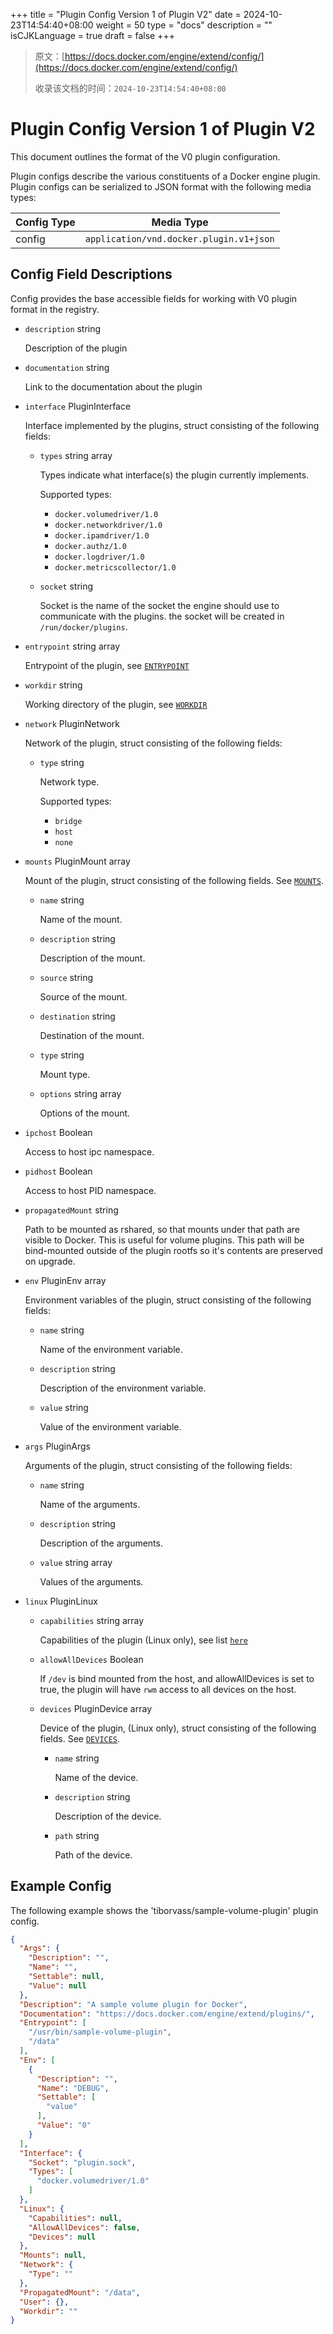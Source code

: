 +++
title = "Plugin Config Version 1 of Plugin V2"
date = 2024-10-23T14:54:40+08:00
weight = 50
type = "docs"
description = ""
isCJKLanguage = true
draft = false
+++

> 原文：[https://docs.docker.com/engine/extend/config/](https://docs.docker.com/engine/extend/config/)
>
> 收录该文档的时间：`2024-10-23T14:54:40+08:00`

# Plugin Config Version 1 of Plugin V2

This document outlines the format of the V0 plugin configuration.

Plugin configs describe the various constituents of a Docker engine plugin. Plugin configs can be serialized to JSON format with the following media types:

| Config Type | Media Type                              |
| ----------- | --------------------------------------- |
| config      | `application/vnd.docker.plugin.v1+json` |

## Config Field Descriptions

Config provides the base accessible fields for working with V0 plugin format in the registry.

- `description` string

  Description of the plugin

- `documentation` string

  Link to the documentation about the plugin

- `interface` PluginInterface

  Interface implemented by the plugins, struct consisting of the following fields:

  - `types` string array

    Types indicate what interface(s) the plugin currently implements.

    Supported types:

    - `docker.volumedriver/1.0`
    - `docker.networkdriver/1.0`
    - `docker.ipamdriver/1.0`
    - `docker.authz/1.0`
    - `docker.logdriver/1.0`
    - `docker.metricscollector/1.0`

  - `socket` string

    Socket is the name of the socket the engine should use to communicate with the plugins. the socket will be created in `/run/docker/plugins`.

- `entrypoint` string array

  Entrypoint of the plugin, see [`ENTRYPOINT`](https://docs.docker.com/reference/dockerfile/#entrypoint)

- `workdir` string

  Working directory of the plugin, see [`WORKDIR`](https://docs.docker.com/reference/dockerfile/#workdir)

- `network` PluginNetwork

  Network of the plugin, struct consisting of the following fields:

  - `type` string

    Network type.

    Supported types:

    - `bridge`
    - `host`
    - `none`

- `mounts` PluginMount array

  Mount of the plugin, struct consisting of the following fields. See [`MOUNTS`](https://github.com/opencontainers/runtime-spec/blob/master/config.md#mounts).

  - `name` string

    Name of the mount.

  - `description` string

    Description of the mount.

  - `source` string

    Source of the mount.

  - `destination` string

    Destination of the mount.

  - `type` string

    Mount type.

  - `options` string array

    Options of the mount.

- `ipchost` Boolean

  Access to host ipc namespace.

- `pidhost` Boolean

  Access to host PID namespace.

- `propagatedMount` string

  Path to be mounted as rshared, so that mounts under that path are visible to Docker. This is useful for volume plugins. This path will be bind-mounted outside of the plugin rootfs so it's contents are preserved on upgrade.

- `env` PluginEnv array

  Environment variables of the plugin, struct consisting of the following fields:

  - `name` string

    Name of the environment variable.

  - `description` string

    Description of the environment variable.

  - `value` string

    Value of the environment variable.

- `args` PluginArgs

  Arguments of the plugin, struct consisting of the following fields:

  - `name` string

    Name of the arguments.

  - `description` string

    Description of the arguments.

  - `value` string array

    Values of the arguments.

- `linux` PluginLinux

  - `capabilities` string array

    Capabilities of the plugin (Linux only), see list [`here`](https://github.com/opencontainers/runc/blob/master/libcontainer/SPEC.md#security)

  - `allowAllDevices` Boolean

    If `/dev` is bind mounted from the host, and allowAllDevices is set to true, the plugin will have `rwm` access to all devices on the host.

  - `devices` PluginDevice array

    Device of the plugin, (Linux only), struct consisting of the following fields. See [`DEVICES`](https://github.com/opencontainers/runtime-spec/blob/master/config-linux.md#devices).

    - `name` string

      Name of the device.

    - `description` string

      Description of the device.

    - `path` string

      Path of the device.

## Example Config

The following example shows the 'tiborvass/sample-volume-plugin' plugin config.



```json
{
  "Args": {
    "Description": "",
    "Name": "",
    "Settable": null,
    "Value": null
  },
  "Description": "A sample volume plugin for Docker",
  "Documentation": "https://docs.docker.com/engine/extend/plugins/",
  "Entrypoint": [
    "/usr/bin/sample-volume-plugin",
    "/data"
  ],
  "Env": [
    {
      "Description": "",
      "Name": "DEBUG",
      "Settable": [
        "value"
      ],
      "Value": "0"
    }
  ],
  "Interface": {
    "Socket": "plugin.sock",
    "Types": [
      "docker.volumedriver/1.0"
    ]
  },
  "Linux": {
    "Capabilities": null,
    "AllowAllDevices": false,
    "Devices": null
  },
  "Mounts": null,
  "Network": {
    "Type": ""
  },
  "PropagatedMount": "/data",
  "User": {},
  "Workdir": ""
}
```
